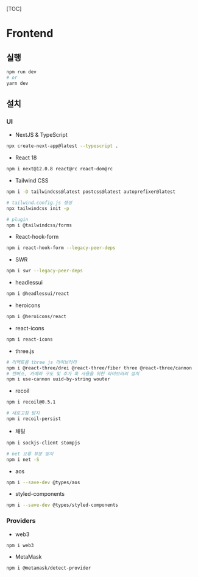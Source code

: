 [TOC]

# Frontend

## 실행

```bash
npm run dev
# or
yarn dev
```

## 설치

### UI

- NextJS & TypeScript

```bash
npx create-next-app@latest --typescript .
```

- React 18

```bash
npm i next@12.0.8 react@rc react-dom@rc
```

- Tailwind CSS

```bash
npm i -D tailwindcss@latest postcss@latest autoprefixer@latest

# tailwind.config.js 생성
npx tailwindcss init -p

# plugin
npm i @tailwindcss/forms
```

- React-hook-form

```bash
npm i react-hook-form --legacy-peer-deps
```

- SWR

```bash
npm i swr --legacy-peer-deps
```

- headlessui

```bash
npm i @headlessui/react
```

- heroicons

```bash
npm i @heroicons/react
```

- react-icons

```bash
npm i react-icons
```

- three.js

```bash
# 리액트용 three js 라이브러리
npm i @react-three/drei @react-three/fiber three @react-three/cannon
# 캔버스, 카메라 구도 및 추가 훅 사용을 위한 라이브러리 설치
npm i use-cannon uuid-by-string wouter
```

- recoil

```bash
npm i recoil@0.5.1

# 새로고침 방지
npm i recoil-persist
```

- 채팅

```bash
npm i sockjs-client stompjs

# net 오류 부분 방지
npm i net -S
```

- aos

```bash
npm i --save-dev @types/aos
```

- styled-components

```bash
npm i --save-dev @types/styled-components
```

### Providers

- web3

```bash
npm i web3
```

- MetaMask

```bash
npm i @metamask/detect-provider
```
